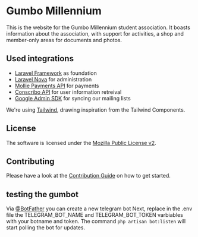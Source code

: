 # Gumbo Millennium

This is the website for the Gumbo Millennium student association. It boasts information about
the association, with support for activities, a shop and member-only areas for documents and photos.

## Used integrations

- [Laravel Framework][laravel] as foundation
- [Laravel Nova][laravel-nova] for administration
- [Mollie Payments API][mollie] for payments
- [Conscribo API][conscribo] for user information retreival
- [Google Admin SDK][google-directory] for syncing our mailing lists

We're using [Tailwind][tailwind], drawing inspiration from the Tailwind Components.

## License

The software is licensed under the [Mozilla Public License v2][link-license].

## Contributing

Please have a look at the [Contribution Guide][contrib] on how to get started.

<!-- Links -->

[shield-build]: https://img.shields.io/github/workflow/status/gumbo-millennium/website/Test%20and%20deploy?logo=github&label=Build
[shield-cc-maintainability]: https://img.shields.io/codeclimate/maintainability/gumbo-millennium/website.svg?label=Maintainability&logo=codeclimate
[shield-cc-coverage]: https://img.shields.io/codeclimate/coverage-letter/gumbo-millennium/website.svg?label=Coverage&logo=codeclimate
[shield-js]: https://img.shields.io/badge/js_style-standard-brightgreen.svg
[shield-php]: https://img.shields.io/badge/PHP_style-PSR--12-8892be.svg
[shield-license]: https://img.shields.io/github/license/gumbo-millennium/website.svg

[link-build]: https://github.com/gumbo-millennium/website/actions/workflows/test-and-deploy.yml
[link-cc-maintainability]: https://codeclimate.com/github/gumbo-millennium/website
[link-cc-coverage]: https://codeclimate.com/github/gumbo-millennium/website
[link-js]: https://standardjs.com/
[link-php]: https://www.php-fig.org/psr/psr-12/
[link-license]: LICENSE.md

[laravel]: https://laravel.com/
[laravel-nova]: https://nova.laravel.com/
[mollie]: https://docs.mollie.com/index
[google-directory]: https://developers.google.com/admin-sdk/directory/v1/guides/manage-groups
[conscribo]: https://www.conscribo.nl/api/
[tailwind]: https://tailwindcss.com
[contrib]: ./CONTRIBUTING.md


## testing the gumbot
Via [@BotFather](https://t.me/BotFather) you can create a new telegram bot
Next, replace in the .env file the TELEGRAM_BOT_NAME and TELEGRAM_BOT_TOKEN varbiables with your botname and token.
The command `php artisan bot:listen` will start polling the bot for updates.

